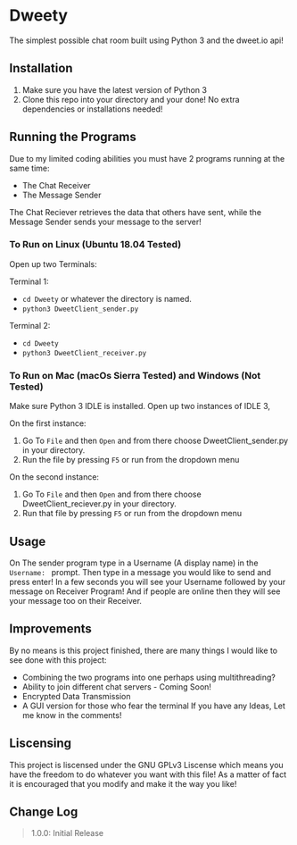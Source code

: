 # Dweety
The simplest possible chat room built using Python 3 and the dweet.io api! 

## Installation
1. Make sure you have the latest version of Python 3
2. Clone this repo into your directory and your done! No extra dependencies or installations needed!

## Running the Programs
Due to my limited coding abilities you must have 2 programs running at the same time: 
  - The Chat Receiver
  - The Message Sender

The Chat Reciever retrieves the data that others have sent,
while the Message Sender sends your message to the server! 

### To Run on Linux (Ubuntu 18.04 Tested)
Open up two Terminals:

Terminal 1:
- `cd Dweety` or whatever the directory is named.
- `python3 DweetClient_sender.py`

Terminal 2:
- `cd Dweety`
- `python3 DweetClient_receiver.py`

### To Run on Mac (macOs Sierra Tested) and Windows (Not Tested)
Make sure Python 3 IDLE is installed.
Open up two instances of IDLE 3,

On the first instance:
1. Go To `File` and then `Open` and from there choose DweetClient_sender.py in your directory.
2. Run the file by pressing `F5` or run from the dropdown menu

On the second instance:
1. Go To `File` and then `Open` and from there choose DweetClient_reciever.py in your directory.
2. Run that file by pressing `F5` or run from the dropdown menu


## Usage
On The sender program type in a Username (A display name) in the `Username: ` prompt.
Then type in a message you would like to send and press enter!
In a few seconds you will see your Username followed by your message on Receiver Program!
And if people are online then they will see your message too on their Receiver.

## Improvements
By no means is this project finished, there are many things I would like to see done with this project:
- Combining the two programs into one perhaps using multithreading?
- Ability to join different chat servers - Coming Soon!
- Encrypted Data Transmission
- A GUI version for those who fear the terminal
If you have any Ideas, Let me know in the comments!

## Liscensing
This project is liscensed under the GNU GPLv3 Liscense 
which means you have the freedom to do whatever you want with this file! 
As a matter of fact it is encouraged that you modify and make it the way you like!

## Change Log
> 1.0.0: Initial Release
